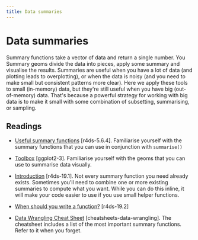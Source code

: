 ```yaml
---
title: Data summaries
---
```


<!-- Generated automatically from data-summaries.yml. Do not edit by hand -->

# Data summaries

Summary functions take a vector of data and return a single number. You Summary
geoms divide the data into pieces, apply some summary and visualise the
results. Summaries are useful when you have a lot of data (and plotting leads
to overplotting), or when the data is noisy (and you need to make small but
consistent patterns more clear). Here we apply these tools to small (in-memory)
data, but they're still useful when you have big (out-of-memory) data. That's
because a powerful strategy for working with big data is to make it small with
some combination of subsetting, summarising, or sampling.

## Readings

  * [Useful summary functions](http://r4ds.had.co.nz/transform.html#summarise-funs) [r4ds-5.6.4].
    Familiarise yourself with the summary functions that you can use in
    conjunction with `summarise()`

  * [Toolbox](http://link.springer.com.ezproxy.stanford.edu/chapter/10.1007/978-3-319-24277-4_3) [ggplot2-3].
    Familiarise yourself with the geoms that you can use to summarise data
    visually.

  * [Introduction](http://r4ds.had.co.nz/functions.html#introduction-12) [r4ds-19.1].
    Not every summary function you need already exists. Sometimes you'll need
    to combine one or more existing summaries to compute what you want. While
    you can do this inline, it will make your code easier to use if you use
    small helper functions.

  * [When should you write a function?](http://r4ds.had.co.nz/functions.html#when-should-you-write-a-function) [r4ds-19.2]

  * [Data Wrangling Cheat Sheet](https://www.rstudio.com/wp-content/uploads/2015/02/data-wrangling-cheatsheet.pdf) [cheatsheets-data-wrangling].
    The cheatsheet includes a list of the most important summary functions.
    Refer to it when you forget.



